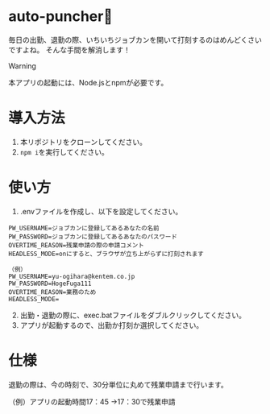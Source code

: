 # auto-puncher👊
毎日の出勤、退勤の際、いちいちジョブカンを開いて打刻するのはめんどくさいですよね。
そんな手間を解消します！

> [!WARNING]
> 本アプリの起動には、Node.jsとnpmが必要です。

# 導入方法

1. 本リポジトリをクローンしてください。
2. `npm i`を実行してください。

# 使い方
1. .envファイルを作成し、以下を設定してください。
```
PW_USERNAME=ジョブカンに登録してあるあなたの名前
PW_PASSWORD=ジョブカンに登録してあるあなたのパスワード
OVERTIME_REASON=残業申請の際の申請コメント
HEADLESS_MODE=onにすると、ブラウザが立ち上がらずに打刻されます
```
```
（例）
PW_USERNAME=yu-ogihara@kentem.co.jp
PW_PASSWORD=HogeFuga111
OVERTIME_REASON=業務のため
HEADLESS_MODE=
```

2. 出勤・退勤の際に、exec.batファイルをダブルクリックしてください。
3. アプリが起動するので、出勤か打刻か選択してください。

# 仕様
退勤の際は、今の時刻で、30分単位に丸めて残業申請まで行います。

（例）アプリの起動時間17：45
→17：30で残業申請
